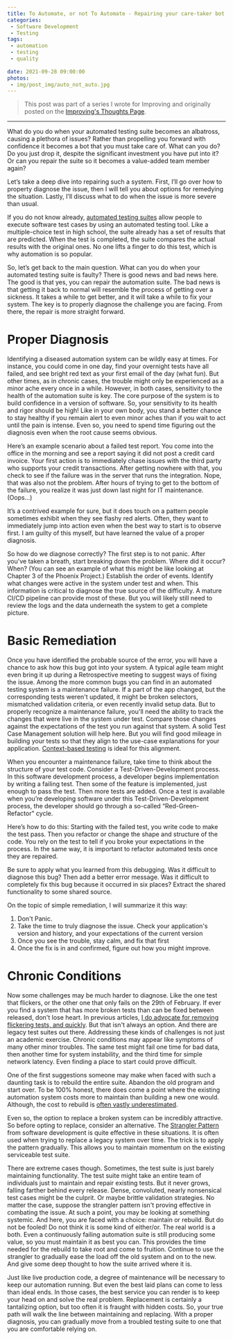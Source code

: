 ```yaml
---
title: To Automate, or not To Automate - Repairing your care-taker bot
categories:
 - Software Development
 - Testing
tags:
 - automation
 - testing
 - quality
 
date: 2021-09-28 09:00:00
photos: 
 - img/post_img/auto_not_auto.jpg
---
```


> This post was part of a series I wrote for Improving and originally posted on the [Improving's Thoughts Page](https://improving.com/thoughts/repairing-your-care-taker-bot--improving--thoughts).
---

What do you do when your automated testing suite becomes an albatross, causing a plethora of issues? Rather than propelling you forward with confidence it becomes a bot that you must take care of. What can you do? Do you just drop it, despite the significant investment you have put into it? Or can you repair the suite so it becomes a value-added team member again?  

Let’s take a deep dive into repairing such a system. First, I’ll go over how to property diagnose the issue, then I will tell you about options for remedying the situation. Lastly, I’ll discuss what to do when the issue is more severe than usual. 

If you do not know already, [automated testing suites](https://docs.oracle.com/en/industries/communications/cloud-native-core/2.2.0/ats_guide/understanding-automated-testing-suite.html#GUID-EF5BFBAD-8913-49BA-A37A-BD63807A5793 ) allow people to execute software test cases by using an automated testing tool. Like a multiple-choice test in high school, the suite already has a set of results that are predicted. When the test is completed, the suite compares the actual results with the original ones. No one lifts a finger to do this test, which is why automation is so popular. 
 
So, let’s get back to the main question. What can you do when your automated testing suite is faulty? There is good news and bad news here. The good is that yes, you can repair the automation suite. The bad news is that getting it back to normal will resemble the process of getting over a sickness. It takes a while to get better, and it will take a while to fix your system. The key is to properly diagnose the challenge you are facing. From there, the repair is more straight forward.  

# Proper Diagnosis 

Identifying a diseased automation system can be wildly easy at times. For instance, you could come in one day, find your overnight tests have all failed, and see bright red text as your first email of the day (what fun). But other times, as in chronic cases, the trouble might only be experienced as a minor ache every once in a while. However, in both cases, sensitivity to the health of the automation suite is key. The core purpose of the system is to build confidence in a version of software. So, your sensitivity to its health and rigor should be high! Like in your own body, you stand a better chance to stay healthy if you remain alert to even minor aches than if you wait to act until the pain is intense. Even so, you need to spend time figuring out the diagnosis even when the root cause seems obvious.  

Here’s an example scenario about a failed test report. You come into the office in the morning and see a report saying it did not post a credit card invoice. Your first action is to immediately chase issues with the third party who supports your credit transactions. After getting nowhere with that, you check to see if the failure was in the server that runs the integration. Nope, that was also not the problem. After hours of trying to get to the bottom of the failure, you realize it was just down last night for IT maintenance. (Oops...)  

It’s a contrived example for sure, but it does touch on a pattern people sometimes exhibit when they see flashy red alerts. Often, they want to immediately jump into action even when the best way to start is to observe first. I am guilty of this myself, but have learned the value of a proper diagnosis. 

So how do we diagnose correctly? The first step is to not panic.  After you've taken a breath, start breaking down the problem. Where did it occur? When? (You can see an example of what this might be like looking at Chapter 3 of the Phoenix Project.) Establish the order of events. Identify what changes were active in the system under test and when. This information is critical to diagnose the true source of the difficulty. A mature CI/CD pipeline can provide most of these. But you will likely still need to review the logs and the data underneath the system to get a complete picture. 

# Basic Remediation 

Once you have identified the probable source of the error, you will have a chance to ask how this bug got into your system. A typical agile team might even bring it up during a Retrospective meeting to suggest ways of fixing the issue. Among the more common bugs you can find in an automated testing system is a maintenance failure. If a part of the app changed, but the corresponding tests weren't updated, it might be broken selectors, mismatched validation criteria, or even recently invalid setup data. But to properly recognize a maintenance failure, you'll need the ability to track the changes that were live in the system under test. Compare those changes against the expectations of the test you run against that system. A solid Test Case Management solution will help here. But you will find good mileage in building your tests so that they align to the use-case explanations for your application.  [Context-based testing](https://improving.com/thoughts/context-based-testing) is ideal for this alignment. 

When you encounter a maintenance failure, take time to think about the structure of your test code. Consider a Test-Driven-Development process. In this software development process, a developer begins implementation by writing a failing test. Then some of the feature is implemented, just enough to pass the test. Then more tests are added. Once a test is available when you’re developing software under this Test-Driven-Development process, the developer should go  through a so-called “Red-Green-Refactor" cycle.  

Here’s how to do this: Starting with the failed test, you write code to make the test pass. Then you refactor or change the shape and structure of the code. You rely on the test to tell if you broke your expectations in the process. In the same way, it is important to refactor automated tests once they are repaired.  

Be sure to apply what you learned from this debugging. Was it difficult to diagnose this bug? Then add a better error message. Was it difficult to completely fix this bug because it occurred in six places? Extract the shared functionality to some shared source.  

On the topic of simple remediation, I will summarize it this way: 
1. Don't Panic.  
2. Take the time to truly diagnose the issue. Check your application's version and history, and your expectations of the current version 
3. Once you see the trouble, stay calm, and fix that first 
4. Once the fix is in and confirmed, figure out how you might improve. 

# Chronic Conditions 

Now some challenges may be much harder to diagnose. Like the one test that flickers, or the other one that only fails on the 29th of February. If ever you find a system that has more broken tests than can be fixed between released, don't lose heart. In previous articles, [I do advocate for removing flickering tests, and quickly](https://improving.com/thoughts/automation-trust-changes-everything). But that isn't always an option. And there are legacy test suites out there. Addressing these kinds of challenges is not just an academic exercise. Chronic conditions may appear like symptoms of many other minor troubles. The same test might fail one time for bad data, then another time for system instability, and the third time for simple network latency. Even finding a place to start could prove difficult.  

One of the first suggestions someone may make when faced with such a daunting task is to rebuild the entire suite. Abandon the old program and start over. To be 100% honest, there does come a point where the existing automation system costs more to maintain than building a new one would. Although, the cost to rebuild is [often vastly underestimated](https://improving.com/thoughts/the-rewrite-dilemma).  

Even so, the option to replace a broken system can be incredibly attractive. So before opting to replace, consider an alternative. The [Strangler Pattern](https://martinfowler.com/bliki/StranglerFigApplication.html) from software development is quite effective in these situations. It is often used when trying to replace a legacy system over time. The trick is to apply the pattern gradually. This allows you to maintain momentum on the existing serviceable test suite.  

There are extreme cases though. Sometimes, the test suite is just barely maintaining functionality. The test suite might take an entire team of individuals just to maintain and repair existing tests. But it never grows, falling farther behind every release. Dense, convoluted, nearly nonsensical test cases might be the culprit. Or maybe brittle validation strategies. No matter the case, suppose the strangler pattern isn't proving effective in combating the issue. At such a point, you may be looking at something systemic. And here, you are faced with a choice: maintain or rebuild. But do not be fooled! Do not think it is some kind of either/or. The real world is a both. Even a continuously failing automation suite is still producing some value, so you must maintain it as best you can. This provides the time needed for the rebuild to take root and come to fruition. Continue to use the strangler to gradually ease the load off the old system and on to the new. And give some deep thought to how the suite arrived where it is. 

Just like live production code, a degree of maintenance will be necessary to keep our automation running. But even the best laid plans can come to less than ideal ends. In those cases, the best service you can render is to keep your head on and solve the real problem. Replacement is certainly a tantalizing option, but too often it is fraught with hidden costs. So, your true path will walk the line between maintaining and replacing. With a proper diagnosis, you can gradually move from a troubled testing suite to one that you are comfortable relying on. 